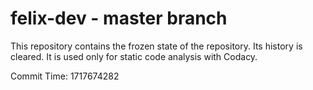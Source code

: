 # felix-dev - master branch

This repository contains the frozen state of the repository.
Its history is cleared. It is used only for static code
analysis with Codacy.

Commit Time: 1717674282